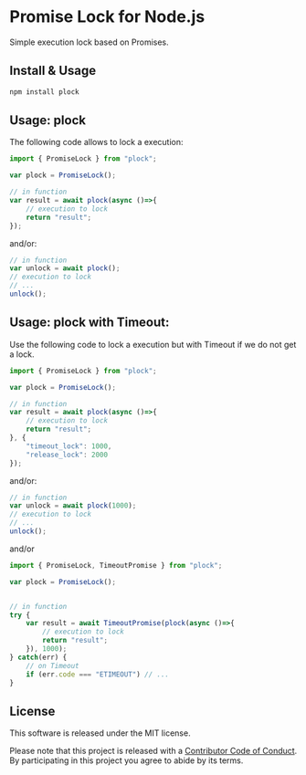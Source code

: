 # Promise Lock for Node.js

Simple execution lock based on Promises.

## Install & Usage

```sh
npm install plock
```

## Usage: plock

The following code allows to lock a execution:

```js
import { PromiseLock } from "plock";

var plock = PromiseLock();

// in function
var result = await plock(async ()=>{
	// execution to lock
	return "result";
});
```

and/or:

```js
// in function
var unlock = await plock();
// execution to lock
// ...
unlock();
```


## Usage: plock with Timeout:

Use the following code to lock a execution but with Timeout if we do not get
a lock. 

```js
import { PromiseLock } from "plock";

var plock = PromiseLock();

// in function
var result = await plock(async ()=>{
	// execution to lock
	return "result";
}, {
	"timeout_lock": 1000,
	"release_lock": 2000
});
```


and/or:

```js
// in function
var unlock = await plock(1000);
// execution to lock
// ...
unlock();
```

and/or

```js
import { PromiseLock, TimeoutPromise } from "plock";

var plock = PromiseLock();


// in function
try {
	var result = await TimeoutPromise(plock(async ()=>{
		// execution to lock
		return "result";
	}), 1000);
} catch(err) {
	// on Timeout
	if (err.code === "ETIMEOUT") // ...
}
```


## License

This software is released under the MIT license.

Please note that this project is released with a [Contributor Code of Conduct](CODE_OF_CONDUCT.md). By participating in this project you agree to abide by its terms.
